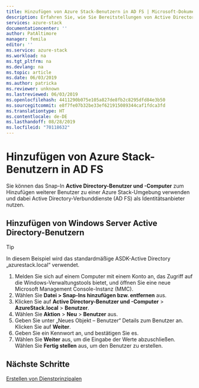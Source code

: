 ```yaml
---
title: Hinzufügen von Azure Stack-Benutzern in AD FS | Microsoft-Dokumentation
description: Erfahren Sie, wie Sie Bereitstellungen von Active Directory-Verbunddienste (AD FS) Azure Stack-Benutzer hinzufügen.
services: azure-stack
documentationcenter: ''
author: PatAltimore
manager: femila
editor: ''
ms.service: azure-stack
ms.workload: na
ms.tgt_pltfrm: na
ms.devlang: na
ms.topic: article
ms.date: 06/03/2019
ms.author: patricka
ms.reviewer: unknown
ms.lastreviewed: 06/03/2019
ms.openlocfilehash: 4411290b075e105a827de8fb2c8295dfd84e3b50
ms.sourcegitcommit: e8f7fe07b32be33ef621915089344caf1fdca3fd
ms.translationtype: HT
ms.contentlocale: de-DE
ms.lasthandoff: 08/28/2019
ms.locfileid: "70118632"
---
```

# <a name="add-azure-stack-users-in-ad-fs"></a>Hinzufügen von Azure Stack-Benutzern in AD FS
Sie können das Snap-In **Active Directory-Benutzer und -Computer** zum Hinzufügen weiterer Benutzer zu einer Azure Stack-Umgebung verwenden und dabei Active Directory-Verbunddienste (AD FS) als Identitätsanbieter nutzen.

## <a name="add-windows-server-active-directory-users"></a>Hinzufügen von Windows Server Active Directory-Benutzern
> [!TIP]
> In diesem Beispiel wird das standardmäßige ASDK-Active Directory „azurestack.local“ verwendet. 

1. Melden Sie sich auf einem Computer mit einem Konto an, das Zugriff auf die Windows-Verwaltungstools bietet, und öffnen Sie eine neue Microsoft Management Console-Instanz (MMC).
2. Wählen Sie **Datei > Snap-Ins hinzufügen bzw. entfernen** aus.
3. Klicken Sie auf **Active Directory-Benutzer und -Computer** > **AzureStack.local** > **Benutzer**.
4. Wählen Sie **Aktion** > **Neu** > **Benutzer** aus.
5. Geben Sie unter „Neues Objekt – Benutzer“ Details zum Benutzer an. Klicken Sie auf **Weiter**.
6. Geben Sie ein Kennwort an, und bestätigen Sie es.
7. Wählen Sie **Weiter** aus, um die Eingabe der Werte abzuschließen. Wählen Sie **Fertig stellen** aus, um den Benutzer zu erstellen.


## <a name="next-steps"></a>Nächste Schritte
[Erstellen von Dienstprinzipalen](azure-stack-create-service-principals.md)